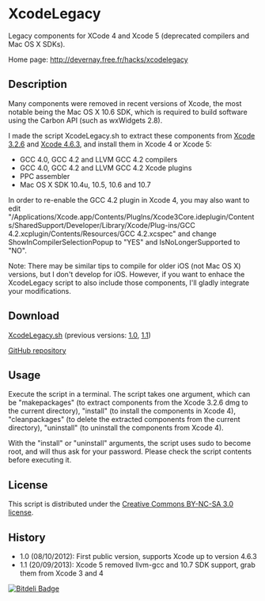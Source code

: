 XcodeLegacy
===========

Legacy components for XCode 4 and Xcode 5 (deprecated compilers and Mac OS X SDKs).

Home page: http://devernay.free.fr/hacks/xcodelegacy

Description
-----------

Many components were removed in recent versions of Xcode, the most notable being the Mac OS X 10.6 SDK, which is required to build software using the Carbon API (such as wxWidgets 2.8).

I made the script XcodeLegacy.sh to extract these components from [Xcode 3.2.6](http://adcdownload.apple.com/Developer_Tools/xcode_3.2.6_and_ios_sdk_4.3__final/xcode_3.2.6_and_ios_sdk_4.3.dmg) and [Xcode 4.6.3](http://adcdownload.apple.com/Developer_Tools/xcode_4.6.3/xcode4630916281a.dmg), and install them in Xcode 4 or Xcode 5:

- GCC 4.0, GCC 4.2 and LLVM GCC 4.2 compilers
- GCC 4.0, GCC 4.2 and LLVM GCC 4.2 Xcode plugins
- PPC assembler
- Mac OS X SDK 10.4u, 10.5, 10.6 and 10.7

In order to re-enable the GCC 4.2 plugin in Xcode 4, you may also want to edit "/Applications/Xcode.app/Contents/PlugIns/Xcode3Core.ideplugin/Contents/SharedSupport/Developer/Library/Xcode/Plug-ins/GCC 4.2.xcplugin/Contents/Resources/GCC 4.2.xcspec" and change ShowInCompilerSelectionPopup to "YES" and IsNoLongerSupported to "NO".

Note: There may be similar tips to compile for older iOS (not Mac OS X) versions, but I don't develop for iOS. However, if you want to enhace the XcodeLegacy script to also include those components, I'll gladly integrate your modifications.

Download
--------
[XcodeLegacy.sh](http://devernay.free.fr/hacks/xcodelegacy/XcodeLegacy.sh) (previous versions: [1.0](http://devernay.free.fr/hacks/xcodelegacy/XcodeLegacy-1.0.sh), [1.1](http://devernay.free.fr/hacks/xcodelegacy/XcodeLegacy-1.1.sh))

[GitHub repository](https://github.com/devernay/xcodelegacy)

Usage
-----
Execute the script in a terminal. The script takes one argument, which can be "makepackages" (to extract components from the Xcode 3.2.6 dmg to the current directory), "install" (to install the components in Xcode 4), "cleanpackages" (to delete the extracted components from the current directory), "uninstall" (to uninstall the components from Xcode 4).

With the "install" or "uninstall" arguments, the script uses sudo to become root, and will thus ask for your password. Please check the script contents before executing it.

License
-------
This script is distributed under the [Creative Commons BY-NC-SA 3.0 license](http://creativecommons.org/licenses/by-nc-sa/3.0/).

History
-------
- 1.0 (08/10/2012): First public version, supports Xcode up to version 4.6.3
- 1.1 (20/09/2013): Xcode 5 removed llvm-gcc and 10.7 SDK support, grab them from Xcode 3 and 4


[![Bitdeli Badge](https://d2weczhvl823v0.cloudfront.net/devernay/xcodelegacy/trend.png)](https://bitdeli.com/free "Bitdeli Badge")

